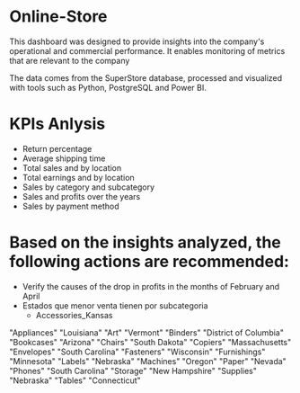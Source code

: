 # Online-Store
This dashboard was designed to provide insights into the company's operational and commercial performance. It enables monitoring of metrics that are relevant to the company


The data comes from the SuperStore database, processed and visualized with tools such as Python, PostgreSQL and Power BI.

# KPIs Anlysis

- Return percentage
- Average shipping time
- Total sales and by location
- Total earnings and by location
- Sales by category and subcategory
- Sales and profits over the years
- Sales by payment method

# Based on the insights analyzed, the following actions are recommended:

- Verify the causes of the drop in profits in the months of February and April
- Estados que menor venta tienen por subcategoria
  * Accessories_Kansas
  
"Appliances"	"Louisiana"
"Art"	"Vermont"
"Binders"	"District of Columbia"
"Bookcases"	"Arizona"
"Chairs"	"South Dakota"
"Copiers"	"Massachusetts"
"Envelopes"	"South Carolina"
"Fasteners"	"Wisconsin"
"Furnishings"	"Minnesota"
"Labels"	"Nebraska"
"Machines"	"Oregon"
"Paper"	"Nevada"
"Phones"	"South Carolina"
"Storage"	"New Hampshire"
"Supplies"	"Nebraska"
"Tables"	"Connecticut"
